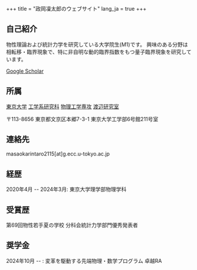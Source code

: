+++
title = "政岡凜太郎のウェブサイト"
lang_ja = true
+++

## 自己紹介
物性理論および統計力学を研究している大学院生(M1)です。
興味のある分野は相転移・臨界現象で、特に非自明な動的臨界指数をもつ量子臨界現象を研究しています。

[Google Scholar](https://scholar.google.com/citations?user=qoSWWasAAAAJ&hl=en)

## 所属
[東京大学](https://www.u-tokyo.ac.jp/ja/index.html)
[工学系研究科](https://www.t.u-tokyo.ac.jp/)
[物理工学専攻](https://www.ap.t.u-tokyo.ac.jp/)
[渡辺研究室](https://sites.google.com/view/watanabegroup/home?authuser=0)

〒113-8656 東京都文京区本郷7-3-1 東京大学工学部6号館211号室

## 連絡先
masaokarintaro2115[at]g.ecc.u-tokyo.ac.jp

## 経歴
2020年4月 -- 2024年3月: 東京大学理学部物理学科

## 受賞歴

第69回物性若手夏の学校 分科会統計力学部門優秀発表者

## 奨学金
2024年10月 -- : 変革を駆動する先端物理・数学プログラム 卓越RA